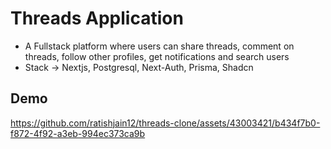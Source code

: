 # Threads Application
- A Fullstack platform where users can share threads, comment on threads, follow other profiles, get notifications and search users
- Stack -> Nextjs, Postgresql, Next-Auth, Prisma, Shadcn
## Demo 

https://github.com/ratishjain12/threads-clone/assets/43003421/b434f7b0-f872-4f92-a3eb-994ec373ca9b

